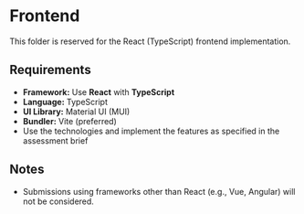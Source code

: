 # Frontend

This folder is reserved for the React (TypeScript) frontend implementation.

## Requirements

- **Framework:** Use **React** with **TypeScript**
- **Language:** TypeScript
- **UI Library:** Material UI (MUI)
- **Bundler:** Vite (preferred)
- Use the technologies and implement the features as specified in the assessment brief

## Notes

- Submissions using frameworks other than React (e.g., Vue, Angular) will not be considered.
